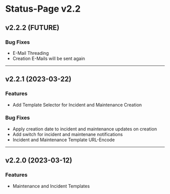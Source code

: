 # Status-Page v2.2

## v2.2.2 (FUTURE)

### Bug Fixes
* E-Mail Threading
* Creation E-Mails will be sent again

---

## v2.2.1 (2023-03-22)

### Features
* Add Template Selector for Incident and Maintenance Creation

### Bug Fixes
* Apply creation date to incident and maintenance updates on creation
* Add switch for incident and maintenane notifications
* Incident and Maintenance Template URL-Encode

---

## v2.2.0 (2023-03-12)

### Features
* Maintenance and Incident Templates

